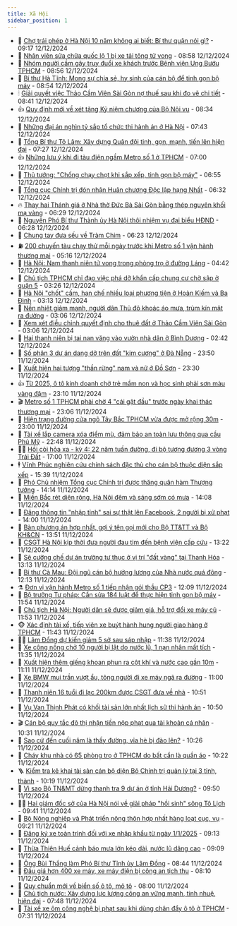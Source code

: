 ```yaml
---
title: Xã Hội
sidebar_position: 1
---
```


<!-- dantri-xa-hoi:START -->
- 🫣 [Chợ trái phép ở Hà Nội 10 năm không ai biết: Bí thư quận nói gì?](https://dantri.com.vn/xa-hoi/cho-trai-phep-o-ha-noi-10-nam-khong-ai-biet-bi-thu-quan-noi-gi-20241212155215994.htm) - 09:17 12/12/2024
- 💼 [Nhân viên sửa chữa quốc lộ 1 bị xe tải tông tử vong](https://dantri.com.vn/xa-hoi/nhan-vien-sua-chua-quoc-lo-1-bi-xe-tai-tong-tu-vong-20241212153418373.htm) - 08:58 12/12/2024
- 🎊 [Nhóm người cầm gậy truy đuổi xe khách trước Bệnh viện Ung Bướu TPHCM](https://dantri.com.vn/xa-hoi/nhom-nguoi-cam-gay-truy-duoi-xe-khach-truoc-benh-vien-ung-buou-tphcm-20241212154007179.htm) - 08:56 12/12/2024
- 🙉 [Bí thư Hà Tĩnh: Mong sự chia sẻ, hy sinh của cán bộ để tinh gọn bộ máy](https://dantri.com.vn/xa-hoi/bi-thu-ha-tinh-mong-su-chia-se-hy-sinh-cua-can-bo-de-tinh-gon-bo-may-20241212131441599.htm) - 08:54 12/12/2024
- 🕯 [Giải quyết việc Thảo Cầm Viên Sài Gòn nợ thuế sau khi đo vẽ chi tiết](https://dantri.com.vn/xa-hoi/giai-quyet-viec-thao-cam-vien-sai-gon-no-thue-sau-khi-do-ve-chi-tiet-20241212103057743.htm) - 08:41 12/12/2024
- 👍 [Quy định mới về xét tặng Kỷ niệm chương của Bộ Nội vụ](https://dantri.com.vn/xa-hoi/quy-dinh-moi-ve-xet-tang-ky-niem-chuong-cua-bo-noi-vu-20241212151414138.htm) - 08:34 12/12/2024
- 🤖 [Những đại án nghìn tỷ sắp tổ chức thi hành án ở Hà Nội](https://dantri.com.vn/xa-hoi/nhung-dai-an-nghin-ty-sap-to-chuc-thi-hanh-an-o-ha-noi-20241212143743802.htm) - 07:43 12/12/2024
- 🙉 [Tổng Bí thư Tô Lâm: Xây dựng Quân đội tinh, gọn, mạnh, tiến lên hiện đại](https://dantri.com.vn/xa-hoi/tong-bi-thu-to-lam-xay-dung-quan-doi-tinh-gon-manh-tien-len-hien-dai-20241212135457646.htm) - 07:27 12/12/2024
- 👍 [Những lưu ý khi đi tàu điện ngầm Metro số 1 ở TPHCM](https://dantri.com.vn/xa-hoi/nhung-luu-y-khi-di-tau-dien-ngam-metro-so-1-o-tphcm-20241208105744212.htm) - 07:00 12/12/2024
- 🗽 [Thủ tướng: &quot;Chống chạy chọt khi sắp xếp, tinh gọn bộ máy&quot;](https://dantri.com.vn/xa-hoi/thu-tuong-chong-chay-chot-khi-sap-xep-tinh-gon-bo-may-20241212081607899.htm) - 06:55 12/12/2024
- 🗽 [Tổng cục Chính trị đón nhận Huân chương Độc lập hạng Nhất](https://dantri.com.vn/xa-hoi/tong-cuc-chinh-tri-don-nhan-huan-chuong-doc-lap-hang-nhat-20241212132739998.htm) - 06:32 12/12/2024
- 🔥 [Thay hai Thánh giá ở Nhà thờ Đức Bà Sài Gòn bằng thép nguyên khối mạ vàng](https://dantri.com.vn/xa-hoi/thay-hai-thanh-gia-o-nha-tho-duc-ba-sai-gon-bang-thep-nguyen-khoi-ma-vang-20241212131649307.htm) - 06:29 12/12/2024
- 🦒 [Nguyên Phó Bí thư Thành ủy Hà Nội thôi nhiệm vụ đại biểu HĐND](https://dantri.com.vn/xa-hoi/nguyen-pho-bi-thu-thanh-uy-ha-noi-thoi-nhiem-vu-dai-bieu-hdnd-20241212131959227.htm) - 06:28 12/12/2024
- 🧐 [Chung tay đưa sếu về Tràm Chim](https://dantri.com.vn/xa-hoi/chung-tay-dua-seu-ve-tram-chim-20241212130930616.htm) - 06:23 12/12/2024
- ⛽️ [200 chuyến tàu chạy thử mỗi ngày trước khi Metro số 1 vận hành thương mại](https://dantri.com.vn/xa-hoi/200-chuyen-tau-chay-thu-moi-ngay-truoc-khi-metro-so-1-van-hanh-thuong-mai-20241212115852346.htm) - 05:16 12/12/2024
- 🚀 [Hà Nội: Nam thanh niên tử vong trong phòng trọ ở đường Láng](https://dantri.com.vn/xa-hoi/ha-noi-nam-thanh-nien-tu-vong-trong-phong-tro-o-duong-lang-20241212113717192.htm) - 04:42 12/12/2024
- 🦒 [Chủ tịch TPHCM chỉ đạo việc phá dỡ khẩn cấp chung cư chờ sập ở quận 5](https://dantri.com.vn/xa-hoi/chu-tich-tphcm-chi-dao-viec-pha-do-khan-cap-chung-cu-cho-sap-o-quan-5-20241212101633949.htm) - 03:26 12/12/2024
- 🦅 [Hà Nội &quot;chốt&quot; cấm, hạn chế nhiều loại phương tiện ở Hoàn Kiếm và Ba Đình](https://dantri.com.vn/xa-hoi/ha-noi-chot-cam-han-che-nhieu-loai-phuong-tien-o-hoan-kiem-va-ba-dinh-20241212094948228.htm) - 03:13 12/12/2024
- 🚀 [Nền nhiệt giảm mạnh, người dân Thủ đô khoác áo mưa, trùm kín mặt ra đường](https://dantri.com.vn/xa-hoi/nen-nhiet-giam-manh-nguoi-dan-thu-do-khoac-ao-mua-trum-kin-mat-ra-duong-20241212093224637.htm) - 03:06 12/12/2024
- 🦅 [Xem xét điều chỉnh quyết định cho thuê đất ở Thảo Cầm Viên Sài Gòn](https://dantri.com.vn/xa-hoi/xem-xet-dieu-chinh-quyet-dinh-cho-thue-dat-o-thao-cam-vien-sai-gon-20241212094458041.htm) - 03:06 12/12/2024
- 🤠 [Hai thanh niên bị tai nạn văng vào vườn nhà dân ở Bình Dương](https://dantri.com.vn/xa-hoi/hai-thanh-nien-bi-tai-nan-vang-vao-vuon-nha-dan-o-binh-duong-20241212091955977.htm) - 02:42 12/12/2024
- 💄 [Số phận 3 dự án dang dở trên đất &quot;kim cương&quot; ở Đà Nẵng](https://dantri.com.vn/xa-hoi/so-phan-3-du-an-dang-do-tren-dat-kim-cuong-o-da-nang-20241210143509762.htm) - 23:50 11/12/2024
- 🥷 [Xuất hiện hai tượng &quot;thần rừng&quot; nam và nữ ở Đồ Sơn](https://dantri.com.vn/xa-hoi/xuat-hien-hai-tuong-than-rung-nam-va-nu-o-do-son-20241211233001408.htm) - 23:30 11/12/2024
- 👍 [Từ 2025, ô tô kinh doanh chở trẻ mầm non và học sinh phải sơn màu vàng đậm](https://dantri.com.vn/xa-hoi/tu-2025-o-to-kinh-doanh-cho-tre-mam-non-va-hoc-sinh-phai-son-mau-vang-dam-20241211213502701.htm) - 23:10 11/12/2024
- 🎬 [Metro số 1 TPHCM phải chờ 4 &quot;cái gật đầu&quot; trước ngày khai thác thương mại](https://dantri.com.vn/xa-hoi/metro-so-1-tphcm-phai-cho-4-cai-gat-dau-truoc-ngay-khai-thac-thuong-mai-20241211194140800.htm) - 23:06 11/12/2024
- 🦒 [Hiện trạng đường cửa ngõ Tây Bắc TPHCM vừa được mở rộng 30m](https://dantri.com.vn/xa-hoi/hien-trang-duong-cua-ngo-tay-bac-tphcm-vua-duoc-mo-rong-30m-20241211225840286.htm) - 23:00 11/12/2024
- 🌊 [Tài xế lắp camera xóa điểm mù, đảm bảo an toàn lưu thông qua cầu Phú Mỹ](https://dantri.com.vn/xa-hoi/tai-xe-lap-camera-xoa-diem-mu-dam-bao-an-toan-luu-thong-qua-cau-phu-my-20241211164142248.htm) - 22:48 11/12/2024
- 🧑‍💻 [Hồi còi hỏa xa - kỳ 4: 22 năm tuần đường, đi bộ tương đương 3 vòng Trái Đất](https://dantri.com.vn/xa-hoi/hoi-coi-hoa-xa-ky-4-22-nam-tuan-duong-di-bo-tuong-duong-3-vong-trai-dat-20241211151845930.htm) - 17:00 11/12/2024
- 🕴 [Vĩnh Phúc nghiên cứu chính sách đặc thù cho cán bộ thuộc diện sắp xếp](https://dantri.com.vn/xa-hoi/vinh-phuc-nghien-cuu-chinh-sach-dac-thu-cho-can-bo-thuoc-dien-sap-xep-20241211220958617.htm) - 15:39 11/12/2024
- 🤔 [Phó Chủ nhiệm Tổng cục Chính trị được thăng quân hàm Thượng tướng](https://dantri.com.vn/xa-hoi/pho-chu-nhiem-tong-cuc-chinh-tri-duoc-thang-quan-ham-thuong-tuong-20241211211056745.htm) - 14:14 11/12/2024
- 💄 [Miền Bắc rét diện rộng, Hà Nội đêm và sáng sớm có mưa](https://dantri.com.vn/xa-hoi/mien-bac-ret-dien-rong-ha-noi-dem-va-sang-som-co-mua-20241211203932999.htm) - 14:08 11/12/2024
- 🧠 [Đăng thông tin &quot;nhập tỉnh&quot; sai sự thật lên Facebook, 2 người bị xử phạt](https://dantri.com.vn/xa-hoi/dang-thong-tin-nhap-tinh-sai-su-that-len-facebook-2-nguoi-bi-xu-phat-20241211203306570.htm) - 14:00 11/12/2024
- 🦣 [Bàn phương án hợp nhất, gợi ý tên gọi mới cho Bộ TT&amp;TT và Bộ KH&amp;CN](https://dantri.com.vn/xa-hoi/ban-phuong-an-hop-nhat-goi-y-ten-goi-moi-cho-bo-tttt-va-bo-khcn-20241211204332635.htm) - 13:51 11/12/2024
- 💫 [CSGT Hà Nội kịp thời đưa người đau tim đến bệnh viện cấp cứu](https://dantri.com.vn/xa-hoi/csgt-ha-noi-kip-thoi-dua-nguoi-dau-tim-den-benh-vien-cap-cuu-20241211195019553.htm) - 13:22 11/12/2024
- 🚀 [Sẽ cưỡng chế dự án trường tư thục ở vị trí &quot;đất vàng&quot; tại Thanh Hóa](https://dantri.com.vn/xa-hoi/se-cuong-che-du-an-truong-tu-thuc-o-vi-tri-dat-vang-tai-thanh-hoa-20241211194427721.htm) - 13:13 11/12/2024
- 🤔 [Bí thư Cà Mau: Đội ngũ cán bộ hưởng lương của Nhà nước quá đông](https://dantri.com.vn/xa-hoi/bi-thu-ca-mau-doi-ngu-can-bo-huong-luong-cua-nha-nuoc-qua-dong-20241211174944557.htm) - 12:13 11/12/2024
- ⚗️ [Đơn vị vận hành Metro số 1 tiếp nhận gói thầu CP3](https://dantri.com.vn/xa-hoi/don-vi-van-hanh-metro-so-1-tiep-nhan-goi-thau-cp3-20241211182455412.htm) - 12:09 11/12/2024
- 🫶 [Bộ trưởng Tư pháp: Cần sửa 184 luật để thực hiện tinh gọn bộ máy](https://dantri.com.vn/xa-hoi/bo-truong-tu-phap-can-sua-184-luat-de-thuc-hien-tinh-gon-bo-may-20241211181313956.htm) - 11:54 11/12/2024
- 🌮 [Chủ tịch Hà Nội: Người dân sẽ được giảm giá, hỗ trợ đổi xe máy cũ](https://dantri.com.vn/xa-hoi/chu-tich-ha-noi-nguoi-dan-se-duoc-giam-gia-ho-tro-doi-xe-may-cu-20241211183833850.htm) - 11:53 11/12/2024
- 🐵 [Xác định tài xế, tiếp viên xe buýt hành hung người giao hàng ở TPHCM](https://dantri.com.vn/xa-hoi/xac-dinh-tai-xe-tiep-vien-xe-buyt-hanh-hung-nguoi-giao-hang-o-tphcm-20241211180015212.htm) - 11:43 11/12/2024
- 🧑‍🏫 [Lâm Đồng dự kiến giảm 5 sở sau sáp nhập](https://dantri.com.vn/xa-hoi/lam-dong-du-kien-giam-5-so-sau-sap-nhap-20241211182409515.htm) - 11:38 11/12/2024
- 💫 [Xe công nông chở 10 người bị lật do nước lũ, 1 nạn nhân mất tích](https://dantri.com.vn/xa-hoi/xe-cong-nong-cho-10-nguoi-bi-lat-do-nuoc-lu-1-nan-nhan-mat-tich-20241211181701130.htm) - 11:35 11/12/2024
- 🦩 [Xuất hiện thêm giếng khoan phun ra cột khí và nước cao gần 10m](https://dantri.com.vn/xa-hoi/xuat-hien-them-gieng-khoan-phun-ra-cot-khi-va-nuoc-cao-gan-10m-20241211175229140.htm) - 11:11 11/12/2024
- 🦄 [Xe BMW mui trần vượt ẩu, tông người đi xe máy ngã ra đường](https://dantri.com.vn/xa-hoi/xe-bmw-mui-tran-vuot-au-tong-nguoi-di-xe-may-nga-ra-duong-20241211174523911.htm) - 11:00 11/12/2024
- 💂 [Thanh niên 16 tuổi đi lạc 200km được CSGT đưa về nhà](https://dantri.com.vn/xa-hoi/thanh-nien-16-tuoi-di-lac-200km-duoc-csgt-dua-ve-nha-20241211174759437.htm) - 10:51 11/12/2024
- 💄 [Vụ Vạn Thịnh Phát có khối tài sản lớn nhất lịch sử thi hành án](https://dantri.com.vn/xa-hoi/vu-van-thinh-phat-co-khoi-tai-san-lon-nhat-lich-su-thi-hanh-an-20241211173953667.htm) - 10:50 11/12/2024
- 🎬 [Cán bộ quy tắc đô thị nhận tiền nộp phạt qua tài khoản cá nhân](https://dantri.com.vn/xa-hoi/can-bo-quy-tac-do-thi-nhan-tien-nop-phat-qua-tai-khoan-ca-nhan-20241211164233438.htm) - 10:31 11/12/2024
- 👀 [Sao cứ đến cuối năm là thấy đường, vỉa hè bị đào lên?](https://dantri.com.vn/xa-hoi/sao-cu-den-cuoi-nam-la-thay-duong-via-he-bi-dao-len-20241211170045254.htm) - 10:26 11/12/2024
- 💃 [Cháy khu nhà có 65 phòng trọ ở TPHCM do bất cẩn là quần áo](https://dantri.com.vn/xa-hoi/chay-khu-nha-co-65-phong-tro-o-tphcm-do-bat-can-la-quan-ao-20241211165907065.htm) - 10:22 11/12/2024
- 🪜 [Kiểm tra kê khai tài sản cán bộ diện Bộ Chính trị quản lý tại 3 tỉnh, thành](https://dantri.com.vn/xa-hoi/kiem-tra-ke-khai-tai-san-can-bo-dien-bo-chinh-tri-quan-ly-tai-3-tinh-thanh-20241211154618313.htm) - 10:19 11/12/2024
- 📝 [Vì sao Bộ TN&amp;MT dừng thanh tra 9 dự án ở tỉnh Hải Dương?](https://dantri.com.vn/xa-hoi/vi-sao-bo-tnmt-dung-thanh-tra-9-du-an-o-tinh-hai-duong-20241211160502410.htm) - 09:50 11/12/2024
- 🧑‍💻 [Hai giám đốc sở của Hà Nội nói về giải pháp &quot;hồi sinh&quot; sông Tô Lịch](https://dantri.com.vn/xa-hoi/hai-giam-doc-so-cua-ha-noi-noi-ve-giai-phap-hoi-sinh-song-to-lich-20241211162349037.htm) - 09:41 11/12/2024
- 👺 [Bộ Nông nghiệp và Phát triển nông thôn hợp nhất hàng loạt cục, vụ](https://dantri.com.vn/xa-hoi/bo-nong-nghiep-va-phat-trien-nong-thon-hop-nhat-hang-loat-cuc-vu-20241211154248689.htm) - 09:21 11/12/2024
- 🌮 [Đăng ký xe toàn trình đối với xe nhập khẩu từ ngày 1/1/2025](https://dantri.com.vn/xa-hoi/dang-ky-xe-toan-trinh-doi-voi-xe-nhap-khau-tu-ngay-112025-20241211154828992.htm) - 09:13 11/12/2024
- 🤭 [Thừa Thiên Huế cảnh báo mưa lớn kéo dài, nước lũ dâng cao](https://dantri.com.vn/xa-hoi/thua-thien-hue-canh-bao-mua-lon-keo-dai-nuoc-lu-dang-cao-20241211144241509.htm) - 09:09 11/12/2024
- 💪 [Ông Bùi Thắng làm Phó Bí thư Tỉnh ủy Lâm Đồng](https://dantri.com.vn/xa-hoi/ong-bui-thang-lam-pho-bi-thu-tinh-uy-lam-dong-20241211150104493.htm) - 08:44 11/12/2024
- 🧰 [Đấu giá hơn 400 xe máy, xe máy điện bị công an tịch thu](https://dantri.com.vn/xa-hoi/dau-gia-hon-400-xe-may-xe-may-dien-bi-cong-an-tich-thu-20241211150731887.htm) - 08:10 11/12/2024
- 🤡 [Quy chuẩn mới về biển số ô tô, mô tô](https://dantri.com.vn/xa-hoi/quy-chuan-moi-ve-bien-so-o-to-mo-to-20241211145840721.htm) - 08:00 11/12/2024
- 🦆 [Chủ tịch nước: Xây dựng lực lượng công an vững mạnh, tinh nhuệ, hiện đại](https://dantri.com.vn/xa-hoi/chu-tich-nuoc-xay-dung-luc-luong-cong-an-vung-manh-tinh-nhue-hien-dai-20241211144809632.htm) - 07:48 11/12/2024
- 🦍 [Tài xế xe ôm công nghệ bị phạt sau khi dùng chân đẩy ô tô ở TPHCM](https://dantri.com.vn/xa-hoi/tai-xe-xe-om-cong-nghe-bi-phat-sau-khi-dung-chan-day-o-to-o-tphcm-20241211114532385.htm) - 07:31 11/12/2024<!-- dantri-xa-hoi:END -->
